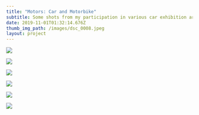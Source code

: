 ```yaml
---
title: "Motors: Car and Motorbike"
subtitle: Some shots from my participation in various car exhibition around the world.
date: 2019-11-01T01:32:14.676Z
thumb_img_path: /images/dsc_0008.jpeg
layout: project
---
```



![](/images/dsc_0010.jpeg)

![](/images/dsc_0051.jpeg)

![](/images/dsc_0098_1.jpeg)

![](/images/dsc_0157.jpeg)

![](/images/DSC_0226.jpeg)

![](/images/dsc_0213.jpeg)